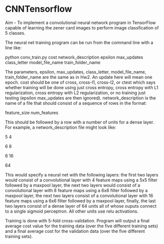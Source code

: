 # CNNTensorflow
 Aim - To implement a convolutional neural network program in TensorFlow capable of learning the zener card images to perform image classfication of 5 classes.

The neural net training program can be run from the command line with a line like:

python conv_train.py cost network_description epsilon max_updates class_letter model_file_name train_folder_name 

The parameters, epsilon, max_updates, class_letter, model_file_name, train_folder_name are the same as in Hw2. An update here will mean one epoch. cost should be one of cross, cross-l1, cross-l2, or ctest which says whether training will be done using just cross entropy, cross entropy with L1 regularization, cross entropy with L2 regularization, or no training just testing (epsilon max_updates are then ignored). network_description is the name of a file that should consist of a sequence of rows in the format:

feature_size num_features

This should be followed by a row with a number of units for a dense layer. For example, a network_description file might look like:

5 4

6 8

6 16

64

This would specify a neural net with the following layers: the first two layers would consist of a convolutional layer with 4 feature maps using a 5x5 filter followed by a maxpool layer, the next two layers would consist of a convolutional layer with 8 feature maps using a 6x6 filter followed by a maxpool layer, the next two layers consist of a convolutional layer with 16 feature maps using a 6x6 filter followed by a maxpool layer, finally, the last two layers consist of a dense layer of 64 units all of whose ouputs connect to a single sigmoid perceptron. All other units use relu activations.

Training is done with 5-fold cross-validation. Program will output a final average cost value for the training data (over the five different training sets) and a final average cost for the validation data (over the five different training sets).

